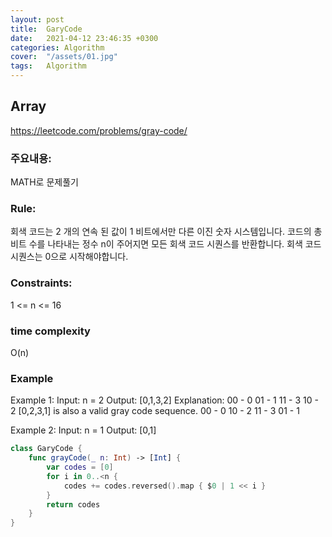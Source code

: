 ```yaml
---
layout: post
title:  GaryCode
date:   2021-04-12 23:46:35 +0300
categories: Algorithm
cover:  "/assets/01.jpg"
tags:   Algorithm
---
```



## Array
https://leetcode.com/problems/gray-code/

### 주요내용: 
MATH로 문제풀기

### Rule:
회색 코드는 2 개의 연속 된 값이 1 비트에서만 다른 이진 숫자 시스템입니다.
코드의 총 비트 수를 나타내는 정수 n이 주어지면 모든 회색 코드 시퀀스를 반환합니다.
회색 코드 시퀀스는 0으로 시작해야합니다.

### Constraints:
1 <= n <= 16

### time complexity
O(n)

### Example
Example 1:
Input: n = 2
Output: [0,1,3,2]
Explanation:
00 - 0
01 - 1
11 - 3
10 - 2
[0,2,3,1] is also a valid gray code sequence.
00 - 0
10 - 2
11 - 3
01 - 1

Example 2:
Input: n = 1
Output: [0,1]

```swift
class GaryCode {
    func grayCode(_ n: Int) -> [Int] {
        var codes = [0]
        for i in 0..<n {
            codes += codes.reversed().map { $0 | 1 << i }
        }
        return codes
    }
}
```
